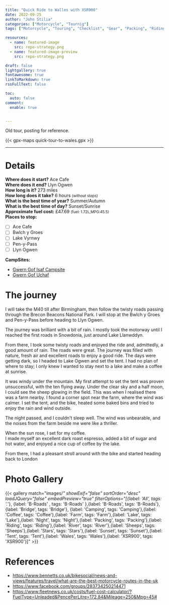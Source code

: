 ```yaml
---
title: "Quick Ride to Walles with XSR900"
date: 2022-09-25
author: "John Stilia"
categories: ["Motorcycle", "Tournig"]
tags: ["Motorcycle", "Touring", "Checklist", "Gear", "Packing", "Riding", "Tips", "Travel", "Trip"]

resources:
  - name: featured-image
    src: repo-strategy.png
  - name: featured-image-preview
    src: repo-strategy.png

draft: false
lightgallery: true
fontawesome: true
linkToMarkdown: true
rssFullText: false

toc:
  auto: false
comment:
  enable: true


---
```


<style>
img {
    box-shadow: inset 10px 10px 60px #fff;
    -moz-border-radius:25px;
    border-radius:10px;
}
</style>

Old tour, posting for reference.

<!--more-->

{{< gpx-maps quick-tour-to-wales.gpx >}}

---


# Details

**Where does it start?** Ace Cafe <br>
**Where does it end?** Llyn Ogwen <br>
**How long is it?** 273 miles <br>
**How long does it take?** 6 hours <small>(without stops)</small><br>
**What is the best time of year?** Summer/Autumn <br>
**What is the best time of day?** Sunset/Sunrise <br>
**Approximate fuel cost:**  £47.69 <small> (fuel: 1.72L,MPG:45.5)</small><br>
**Places to stop:** <br>
- [ ] Ace Cafe <br>
- [ ] Bwlch y Groes
- [ ] Lake Vyrnwy<br>
- [ ] Pen-y-Pass
- [ ] Llyn Ogwen <br>

**CampSites:**
- [ Gwern Gof Isaf Campsite ](https://gwerngofisaf.co.uk/)
- [ Gwern Gof Uchaf ](http://www.tryfanwales.co.uk/)

# The journey

I will take the M40 till after Birmingham, then follow the twisty roads passing through the Brecon Beacons National Park. I will stop at the Bwlch y Groes and Pen-y-Pass before heading to Llyn Ogwen.

The journey was brilliant with a bit of rain. I mostly took the motorway until I reached the first roads in Snowdonia, just around Lake Llanwddyn.

From there, I took some twisty roads and enjoyed the ride and, admittedly, a good amount of rain.
The roads were great. The journey was filled with nature, fresh air and excellent roads to enjoy a good ride.
The days were getting dark, so I headed to Lake Ogwen and set the tent.
I had no plan of where to stay; I only knew I wanted to stay next to a lake and make a coffee at sunrise.


It was windy under the mountain. My first attempt to set the tent was proven unsuccessful, with the ten flying away. Under the clear sky and a half moon, I could see the sheep glowing in the field. This was when I realised there was a farm nearby. I found a corner spot near the farm, where the wind was calmer. I set the tent, and the bike, heated some baked bins and tried to enjoy the rain and wind outside.

The night passed, and I couldn't sleep well. The wind was unbearable, and the noises from the farm beside me were like a thriller.<br>

When the sun rose, I set for my coffee.<br>
I made myself an excellent dark roast espresso, added a bit of sugar and hot water, and enjoyed a nice cup of coffee by the lake.

From there, I had a pleasant stroll around with the bike and started heading back to London


# Photo Gallery

{{< gallery match="images/*" showExif="false" sortOrder="desc" loadJQuery="false" embedPreview="true" filterOptions="[{label: 'All', tags: '.*'}, {label: 'B-Roads' , tags: 'B-Roads' },{label: 'B-Roads', tags: 'B-Roads'}, {label: 'Bridge', tags: 'Bridge'}, {label: 'Camping', tags: 'Camping'},{label: 'Coffee', tags: 'Coffee'},{label: 'Farm', tags: 'Farm'},{label: 'Lake', tags: 'Lake'},{label: 'Night', tags: 'Night'},{label: 'Packing', tags: 'Packing'},{label: 'Riding', tags: 'Riding'},{label: 'River', tags: 'River'},{label: 'Sheeps', tags: 'Sheeps'},{label: 'Stars', tags: 'Stars'},{label: 'Sunset', tags: 'Sunset'},{label: 'Tent', tags: 'Tent'},{label: 'Wales', tags: 'Wales'},{label: 'XSR900', tags: 'XSR900'}]" >}}




<!-- {label: 'B-Roads', tags: 'B-Roads'}, {label: 'Bridge', tags: 'Bridge'}, {label: 'Camping', tags: 'Camping'},{label: 'Coffee', tags: 'Coffee'},{label: 'Farm', tags: 'Farm'},{label: 'Lake', tags: 'Lake'},{label: 'Night', tags: 'Night'},{label: 'Packing', tags: 'Packing'},{label: 'Riding', tags: 'Riding'},{label: 'River', tags: 'River'},{label: 'Sheeps', tags: 'Sheeps'},{label: 'Stars', tags: 'Stars'},{label: 'Sunset', tags: 'Sunset'},{label: 'Tent', tags: 'Tent'},{label: 'Wales', tags: 'Wales'},{label: 'XSR900', tags: 'XSR900'}, -->


# References

- <https://www.bennetts.co.uk/bikesocial/news-and-views/features/travel/what-are-the-best-motorcycle-routes-in-the-uk>
- <https://www.facebook.com/groups/283734250214471>
- <https://www.fleetnews.co.uk/costs/fuel-cost-calculator/?FuelType=Unleaded&PencePerLitre=172.84&Mileage=250&Mpg=45#>